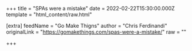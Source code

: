 
+++
title = "SPAs were a mistake"
date = 2022-02-22T15:30:00.000Z
template = "html_content/raw.html"

[extra]
feedName = "Go Make Thigns"
author = "Chris Ferdinandi"
originalLink = "https://gomakethings.com/spas-were-a-mistake/"
raw = ""

+++

